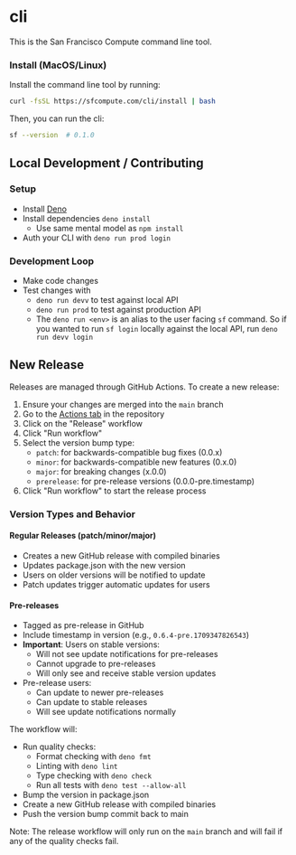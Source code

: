 # cli

This is the San Francisco Compute command line tool.

### Install (MacOS/Linux)

Install the command line tool by running:

```bash
curl -fsSL https://sfcompute.com/cli/install | bash
```

Then, you can run the cli:

```bash
sf --version  # 0.1.0
```

## Local Development / Contributing

### Setup

- Install [Deno](https://docs.deno.com/runtime/)
- Install dependencies `deno install`
  - Use same mental model as `npm install`
- Auth your CLI with `deno run prod login`

### Development Loop

- Make code changes
- Test changes with
  - `deno run devv` to test against local API
  - `deno run prod` to test against production API
  - The `deno run <env>` is an alias to the user facing `sf` command. So if you
    wanted to run `sf login` locally against the local API, run
    `deno run devv login`

## New Release

Releases are managed through GitHub Actions. To create a new release:

1. Ensure your changes are merged into the `main` branch
2. Go to the
   [Actions tab](https://github.com/sfcompute/cli/actions/workflows/release.yml)
   in the repository
3. Click on the "Release" workflow
4. Click "Run workflow"
5. Select the version bump type:
   - `patch`: for backwards-compatible bug fixes (0.0.x)
   - `minor`: for backwards-compatible new features (0.x.0)
   - `major`: for breaking changes (x.0.0)
   - `prerelease`: for pre-release versions (0.0.0-pre.timestamp)
6. Click "Run workflow" to start the release process

### Version Types and Behavior

#### Regular Releases (patch/minor/major)

- Creates a new GitHub release with compiled binaries
- Updates package.json with the new version
- Users on older versions will be notified to update
- Patch updates trigger automatic updates for users

#### Pre-releases

- Tagged as pre-release in GitHub
- Include timestamp in version (e.g., `0.6.4-pre.1709347826543`)
- **Important**: Users on stable versions:
  - Will not see update notifications for pre-releases
  - Cannot upgrade to pre-releases
  - Will only see and receive stable version updates
- Pre-release users:
  - Can update to newer pre-releases
  - Can update to stable releases
  - Will see update notifications normally

The workflow will:

- Run quality checks:
  - Format checking with `deno fmt`
  - Linting with `deno lint`
  - Type checking with `deno check`
  - Run all tests with `deno test --allow-all`
- Bump the version in package.json
- Create a new GitHub release with compiled binaries
- Push the version bump commit back to main

Note: The release workflow will only run on the `main` branch and will fail if
any of the quality checks fail.
